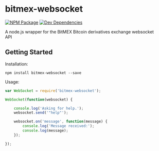 # bitmex-websocket

[![NPM Package](https://img.shields.io/npm/v/bitmex-websocket.svg?style=flat-square)](https://www.npmjs.org/package/bitmex-websocket)
[![Dev Dependencies](https://img.shields.io/david/thofmann/bitmex-websocket.svg?style=flat-square)](https://www.npmjs.org/package/bitmex-websocket)

A node.js wrapper for the BitMEX Bitcoin derivatives exchange websocket API

## Getting Started

Installation:

```
npm install bitmex-websocket --save
```

Usage:

```javascript
var WebSocket = require('bitmex-websocket');

WebSocket(function(websocket) {

    console.log('Asking for help.');
    websocket.send('"help"');

    websocket.on('message', function(message) {
        console.log('Message received:');
        console.log(message);
    });

});
```

